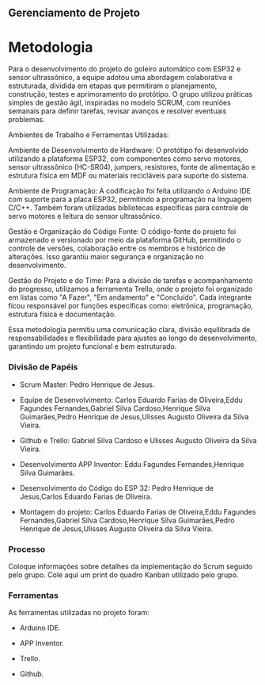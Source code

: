 ## Gerenciamento de Projeto


# Metodologia

Para o desenvolvimento do projeto do goleiro automático com ESP32 e sensor ultrassônico, a equipe adotou uma abordagem colaborativa e estruturada, dividida em etapas que permitiram o planejamento, construção, testes e aprimoramento do protótipo. O grupo utilizou práticas simples de gestão ágil, inspiradas no modelo SCRUM, com reuniões semanais para definir tarefas, revisar avanços e resolver eventuais problemas.

Ambientes de Trabalho e Ferramentas Utilizadas:

Ambiente de Desenvolvimento de Hardware:
O protótipo foi desenvolvido utilizando a plataforma ESP32, com componentes como servo motores, sensor ultrassônico (HC-SR04), jumpers, resistores, fonte de alimentação e estrutura física em MDF ou materiais recicláveis para suporte do sistema.

Ambiente de Programação:
A codificação foi feita utilizando o Arduino IDE com suporte para a placa ESP32, permitindo a programação na linguagem C/C++. Também foram utilizadas bibliotecas específicas para controle de servo motores e leitura do sensor ultrassônico.

Gestão e Organização do Código Fonte:
O código-fonte do projeto foi armazenado e versionado por meio da plataforma GitHub, permitindo o controle de versões, colaboração entre os membros e histórico de alterações. Isso garantiu maior segurança e organização no desenvolvimento.

Gestão do Projeto e do Time:
Para a divisão de tarefas e acompanhamento do progresso, utilizamos a ferramenta Trello, onde o projeto foi organizado em listas como "A Fazer", "Em andamento" e "Concluído". Cada integrante ficou responsável por funções específicas como: eletrônica, programação, estrutura física e documentação.

Essa metodologia permitiu uma comunicação clara, divisão equilibrada de responsabilidades e flexibilidade para ajustes ao longo do desenvolvimento, garantindo um projeto funcional e bem estruturado.

### Divisão de Papéis

- Scrum Master: Pedro Henrique de Jesus.
 
- Equipe de Desenvolvimento: Carlos Eduardo Farias de Oliveira,Eddu Fagundes Fernandes,Gabriel Silva Cardoso,Henrique Silva Guimarães,Pedro Henrique de Jesus,Ulisses Augusto Oliveira da Silva Vieira.
 
- Github e Trello: Gabriel Silva Cardoso e Ulisses Augusto Oliveira da Silva Vieira.
 
- Desenvolvimento APP Inventor: Eddu Fagundes Fernandes,Henrique Silva Guimarães.
 
- Desenvolvimento do Código do ESP 32: Pedro Henrique de Jesus,Carlos Eduardo Farias de Oliveira.
 
- Montagem do projeto: Carlos Eduardo Farias de Oliveira,Eddu Fagundes Fernandes,Gabriel Silva Cardoso,Henrique Silva Guimarães,Pedro Henrique de Jesus,Ulisses Augusto Oliveira da Silva Vieira.


### Processo

Coloque  informações sobre detalhes da implementação do Scrum seguido pelo grupo. Cole aqui um print do quadro Kanban utilizado pelo grupo.
 

### Ferramentas

As ferramentas utilizadas no projeto foram:

-  Arduino IDE.
  
-  APP Inventor.
  
-  Trello.
  
-  Github.
